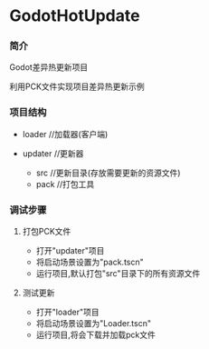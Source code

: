 # GodotHotUpdate

### 简介

Godot差异热更新项目

利用PCK文件实现项目差异热更新示例

### 项目结构

* loader //加载器(客户端)

* updater //更新器
    * src //更新目录(存放需要更新的资源文件)
    * pack //打包工具

### 调试步骤

1. 打包PCK文件
    * 打开"updater"项目
    * 将启动场景设置为"pack.tscn"
    * 运行项目,默认打包"src"目录下的所有资源文件

2. 测试更新
    * 打开"loader"项目
    * 将启动场景设置为"Loader.tscn"
    * 运行项目,将会下载并加载pck文件
